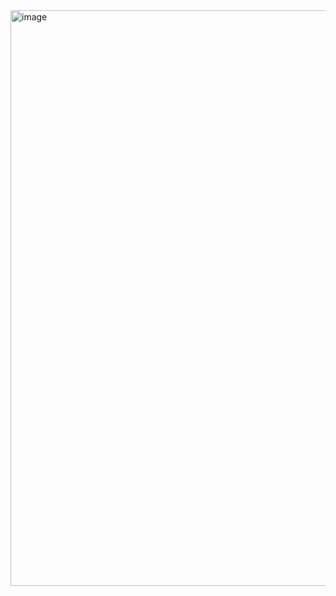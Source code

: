 <img width="1261" height="921" alt="image" src="https://github.com/user-attachments/assets/26251e42-5386-4180-ac1d-60367cf73ef5" />
